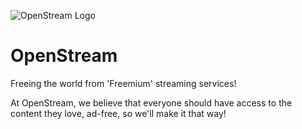 ![OpenStream Logo](https://avatars.githubusercontent.com/u/131334040?s=200&v=4) 
# OpenStream
Freeing the world from 'Freemium' streaming services!

At OpenStream, we believe that everyone should have access to the content they love, ad-free, so we'll make it that way!
